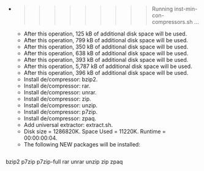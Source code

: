 * >>>>>>>>> Running inst-min-con-compressors.sh ...
  * After this operation, 125 kB of additional disk space will be used.
  * After this operation, 799 kB of additional disk space will be used.
  * After this operation, 350 kB of additional disk space will be used.
  * After this operation, 638 kB of additional disk space will be used.
  * After this operation, 393 kB of additional disk space will be used.
  * After this operation, 5,787 kB of additional disk space will be used.
  * After this operation, 396 kB of additional disk space will be used.
  * Install de/compressor: bzip2.
  * Install de/compressor: rar.
  * Install de/compressor: unrar.
  * Install de/compressor: zip.
  * Install de/compressor: unzip.
  * Install de/compressor: p7zip.
  * Install de/compressor: zpaq.
  * Add universal extractor: extract.sh.
  * Disk size = 1286820K. Space Used = 11220K. Runtime = 00:00:00:04.
  * The following NEW packages will be installed:
  ```bash
bzip2 p7zip p7zip-full rar unrar
unzip zip zpaq
  ```
